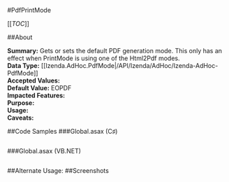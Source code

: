 #PdfPrintMode

[[_TOC_]]

##About

**Summary:**  Gets or sets the default PDF generation mode. This only has an effect when PrintMode is using one of the Html2Pdf modes.   
**Data Type:** [[Izenda.AdHoc.PdfMode|/API/Izenda/AdHoc/Izenda-AdHoc-PdfMode]]  
**Accepted Values:**   
**Default Value:** EOPDF  
**Impacted Features:**   
**Purpose:**   
**Usage:**   
**Caveats:**   

##Code Samples
###Global.asax (C♯)

```csharp
```

###Global.asax (VB.NET)

```visualbasic
```
##Alternate Usage: 
##Screenshots
